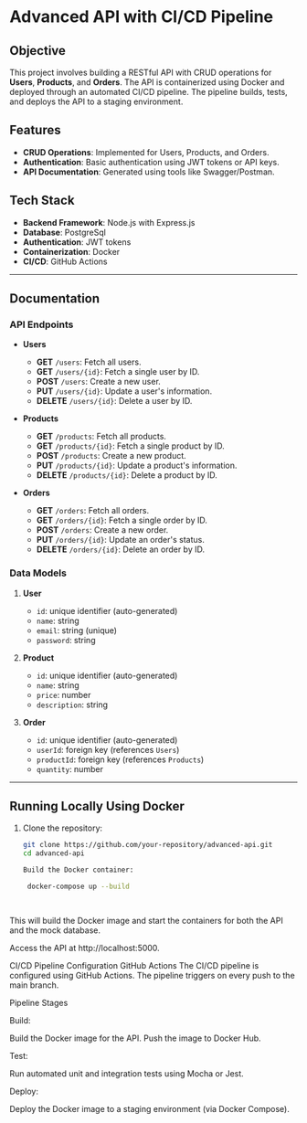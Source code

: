 # Advanced API with CI/CD Pipeline

## Objective

This project involves building a RESTful API with CRUD operations for **Users**, **Products**, and **Orders**. The API is containerized using Docker and deployed through an automated CI/CD pipeline. The pipeline builds, tests, and deploys the API to a staging environment.

## Features

- **CRUD Operations**: Implemented for Users, Products, and Orders.
- **Authentication**: Basic authentication using JWT tokens or API keys.
- **API Documentation**: Generated using tools like Swagger/Postman.

## Tech Stack

- **Backend Framework**: Node.js with Express.js
- **Database**: PostgreSql
- **Authentication**: JWT tokens
- **Containerization**: Docker
- **CI/CD**: GitHub Actions 

---

## Documentation

### API Endpoints

- **Users**
  - **GET** `/users`: Fetch all users.
  - **GET** `/users/{id}`: Fetch a single user by ID.
  - **POST** `/users`: Create a new user.
  - **PUT** `/users/{id}`: Update a user's information.
  - **DELETE** `/users/{id}`: Delete a user by ID.

- **Products**
  - **GET** `/products`: Fetch all products.
  - **GET** `/products/{id}`: Fetch a single product by ID.
  - **POST** `/products`: Create a new product.
  - **PUT** `/products/{id}`: Update a product's information.
  - **DELETE** `/products/{id}`: Delete a product by ID.

- **Orders**
  - **GET** `/orders`: Fetch all orders.
  - **GET** `/orders/{id}`: Fetch a single order by ID.
  - **POST** `/orders`: Create a new order.
  - **PUT** `/orders/{id}`: Update an order's status.
  - **DELETE** `/orders/{id}`: Delete an order by ID.

### Data Models

1. **User**
   - `id`: unique identifier (auto-generated)
   - `name`: string
   - `email`: string (unique)
   - `password`: string

2. **Product**
   - `id`: unique identifier (auto-generated)
   - `name`: string
   - `price`: number
   - `description`: string

3. **Order**
   - `id`: unique identifier (auto-generated)
   - `userId`: foreign key (references `Users`)
   - `productId`: foreign key (references `Products`)
   - `quantity`: number

---

## Running Locally Using Docker

1. Clone the repository:
   ```bash
   git clone https://github.com/your-repository/advanced-api.git
   cd advanced-api
   
   Build the Docker container:
   
    docker-compose up --build
  



This will build the Docker image and start the containers for both the API and the mock database.

Access the API at http://localhost:5000.

CI/CD Pipeline Configuration
GitHub Actions
The CI/CD pipeline is configured using GitHub Actions. The pipeline triggers on every push to the main branch.

Pipeline Stages

Build:

Build the Docker image for the API.
Push the image to Docker Hub.

Test:

Run automated unit and integration tests using Mocha or Jest.

Deploy:

Deploy the Docker image to a staging environment (via Docker Compose).

